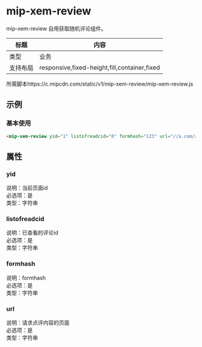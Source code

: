 ﻿# mip-xem-review

mip-xem-review 自用获取随机评论组件。

标题|内容
----|----
类型|业务
支持布局|responsive,fixed-height,fill,container,fixed
所需脚本https://c.mipcdn.com/static/v1/mip-xem-review/mip-xem-review.js

## 示例

### 基本使用
```html
<mip-xem-review yid="1" listofreadcid="0" formhash="123" url="//a.com/api/"></mip-xem-review>
```

## 属性

### yid

说明：当前页面id  
必选项：是  
类型：字符串   

### listofreadcid

说明：已查看的评论id  
必选项：是  
类型：字符串  

### formhash

说明：formhash  
必选项：是  
类型：字符串  

### url

说明：请求点评内容的页面  
必选项：是  
类型：字符串  
